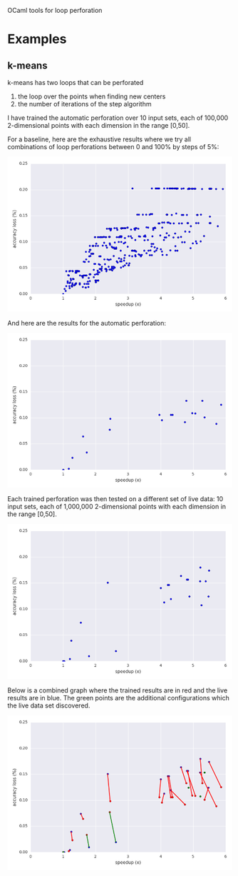 OCaml tools for loop perforation


# Examples

## k-means

k-means has two loops that can be perforated

1. the loop over the points when finding new centers
1. the number of iterations of the step algorithm

I have trained the automatic perforation over 10 input sets, each of
100,000 2-dimensional points with each dimension in the range [0,50].

For a baseline, here are the exhaustive results where we try all
combinations of loop perforations between 0 and 100% by steps of 5%:

![](exhaustive.training.png)

And here are the results for the automatic perforation:

![](training.data.png)

Each trained perforation was then tested on a different set of live data:
10 input sets, each of 1,000,000 2-dimensional points with each
dimension in the range [0,50].

![](live.data.png)

Below is a combined graph where the trained results are in red and the
live results are in blue.
The green points are the additional configurations which the live data
set discovered.

![](combined.png)
